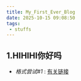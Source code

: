 ```yaml
---
title: My_First_Ever_Blog
date: 2025-10-15 09:08:50
tags:
 - stuffs
---
```


## 1.HIHIHI你好吗
- *格式尝试#1* : [有关链接](https://www.bilibili.com/)
